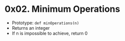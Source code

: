 # 0x02. Minimum Operations

- Prototype: `def minOperations(n)`
- Returns an integer
- If n is impossible to achieve, return 0
